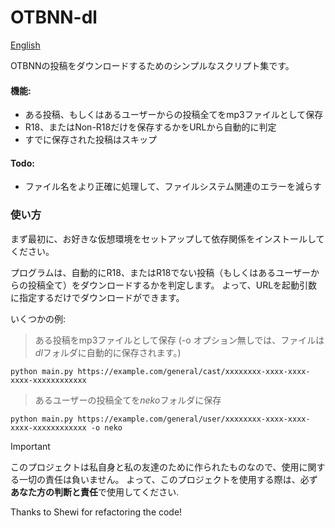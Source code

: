 # OTBNN-dl

[English](/README.md)

OTBNNの投稿をダウンロードするためのシンプルなスクリプト集です。

#### 機能:
- ある投稿、もしくはあるユーザーからの投稿全てをmp3ファイルとして保存
- R18、またはNon-R18だけを保存するかをURLから自動的に判定
- すでに保存された投稿はスキップ

#### Todo:
- ファイル名をより正確に処理して、ファイルシステム関連のエラーを減らす

### 使い方
まず最初に、お好きな仮想環境をセットアップして依存関係をインストールしてください。

プログラムは、自動的にR18、またはR18でない投稿（もしくはあるユーザーからの投稿全て）をダウンロードするかを判定します。
よって、URLを起動引数に指定するだけでダウンロードができます。

いくつかの例:

> ある投稿をmp3ファイルとして保存 (-o オプション無しでは、ファイルは*dl*フォルダに自動的に保存されます。)
```
python main.py https://example.com/general/cast/xxxxxxxx-xxxx-xxxx-xxxx-xxxxxxxxxxxx
```

> あるユーザーの投稿全てを*neko*フォルダに保存
```
python main.py https://example.com/general/user/xxxxxxxx-xxxx-xxxx-xxxx-xxxxxxxxxxxx -o neko
```

> [!IMPORTANT]
> このプロジェクトは私自身と私の友達のために作られたものなので、使用に関する一切の責任は負いません。
> よって、このプロジェクトを使用する際は、必ず**あなた方の判断と責任**で使用してください.

Thanks to Shewi for refactoring the code!
